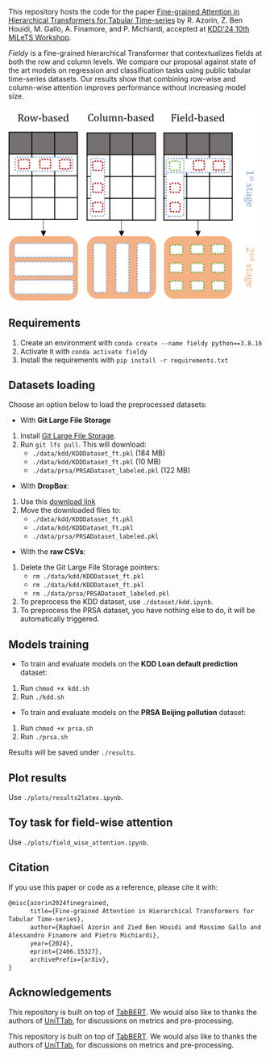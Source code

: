 This repository hosts the code for the paper [Fine-grained Attention in Hierarchical Transformers for Tabular Time-series](https://arxiv.org/abs/2406.15327) by R. Azorin, Z. Ben Houidi, M. Gallo, A. Finamore, and P. Michiardi, accepted at [KDD'24 10th MiLeTS Workshop](https://kdd-milets.github.io/milets2024/).

_Fieldy_ is a fine-grained hierarchical Transformer that contextualizes fields at both the row and column levels. We compare our proposal against state of the art models on regression and classification tasks using public tabular time-series datasets. Our results show that combining row-wise and column-wise attention improves performance without increasing model size.

<img src="https://github.com/raphaaal/fieldy/blob/main/intro_fig.png" alt="intro_fig" width="500"/>

## Requirements
1. Create an environment with `conda create --name fieldy python==3.8.16` 
2. Activate it with `conda activate fieldy`
3. Install the requirements with `pip install -r requirements.txt`

## Datasets loading

Choose an option below to load the preprocessed datasets:

- With **Git Large File Storage**
1. Install [Git Large File Storage](https://docs.github.com/en/repositories/working-with-files/managing-large-files/installing-git-large-file-storage).
2. Run `git lfs pull`. This will download:
      - `./data/kdd/KDDDataset_ft.pkl` (184 MB)
      - `./data/kdd/KDDDataset_ft.pkl` (10 MB)
      - `./data/prsa/PRSADataset_labeled.pkl` (122 MB)

- With **DropBox**:
1. Use this [download link](https://www.dropbox.com/scl/fo/8wy5ng9t8nl60fwxkjpn5/ACK6X8d_O1XHGQwoPS4_OzA?rlkey=dym6nzfgzb1h7rqmdphogp4q5&st=0q7og92n&dl=0)
2. Move the downloaded files to:
      - `./data/kdd/KDDDataset_ft.pkl`
      - `./data/kdd/KDDDataset_ft.pkl`
      - `./data/prsa/PRSADataset_labeled.pkl`

- With the **raw CSVs**:
1. Delete the Git Large File Storage pointers:
      - `rm ./data/kdd/KDDDataset_ft.pkl`
      - `rm ./data/kdd/KDDDataset_ft.pkl`
      - `rm ./data/prsa/PRSADataset_labeled.pkl`
2. To preprocess the KDD dataset, use `./dataset/kdd.ipynb`.
3. To preprocess the PRSA dataset, you have nothing else to do, it will be automatically triggered.

## Models training

- To train and evaluate models on the **KDD Loan default prediction** dataset:
1. Run `chmod +x kdd.sh`
2. Run `./kdd.sh`

- To train and evaluate models on the **PRSA Beijing pollution** dataset:
1. Run `chmod +x prsa.sh`
2. Run `./prsa.sh`

Results will be saved under `./results`.

## Plot results
Use `./plots/results2latex.ipynb`.

## Toy task for field-wise attention
Use `./plots/field_wise_attention.ipynb`.

## Citation
If you use this paper or code as a reference, please cite it with:
```
@misc{azorin2024finegrained,
      title={Fine-grained Attention in Hierarchical Transformers for Tabular Time-series}, 
      author={Raphael Azorin and Zied Ben Houidi and Massimo Gallo and Alessandro Finamore and Pietro Michiardi},
      year={2024},
      eprint={2406.15327},
      archivePrefix={arXiv},
}
```

## Acknowledgements
This repository is built on top of [TabBERT](https://github.com/IBM/TabFormer).
We would also like to thanks the authors of [UniTTab](https://arxiv.org/abs/2302.06375), for discussions on metrics and pre-processing. 

This repository is built on top of [TabBERT](https://github.com/IBM/TabFormer).
We would also like to thanks the authors of [UniTTab](https://arxiv.org/abs/2302.06375), for discussions on metrics and pre-processing. 
